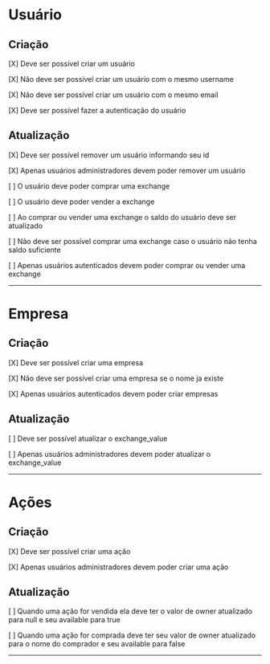 # Usuário

## Criação

[X] Deve ser possível criar um usuário

[X] Não deve ser possível criar um usuário com o mesmo username

[X] Não deve ser possível criar um usuário com o mesmo email

[X] Deve ser possível fazer a autenticação do usuário

## Atualização

[X] Deve ser possível remover um usuário informando seu id

[X] Apenas usuários administradores devem poder remover um usuário

[ ] O usuário deve poder comprar uma exchange

[ ] O usuário deve poder vender a exchange

[ ] Ao comprar ou vender uma exchange o saldo do usuário deve ser atualizado

[ ] Não deve ser possível comprar uma exchange caso o usuário não tenha saldo suficiente

[ ] Apenas usuários autenticados devem poder comprar ou vender uma exchange

---

# Empresa

## Criação

[X] Deve ser possível criar uma empresa

[X] Não deve ser possível criar uma empresa se o nome ja existe

[X] Apenas usuários autenticados devem poder criar empresas

## Atualização

[ ] Deve ser possível atualizar o exchange_value

[ ] Apenas usuários administradores devem poder atualizar o exchange_value

---

# Ações

## Criação

[X] Deve ser possível criar uma ação

[X] Apenas usuários administradores devem poder criar uma ação

## Atualização

[ ] Quando uma ação for vendida ela deve ter o valor de owner atualizado para null e seu available para true

[ ] Quando uma ação for comprada deve ter seu valor de owner atualizado para o nome do comprador e seu available para false

---